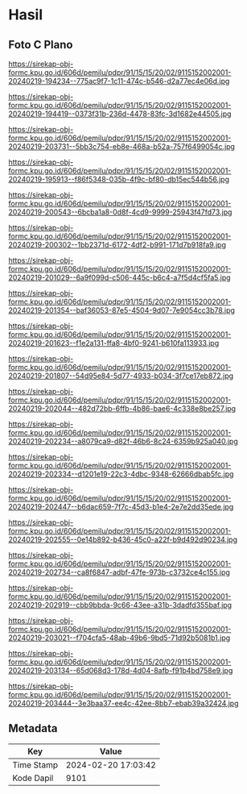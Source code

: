 # Hasil

## Foto C Plano

https://sirekap-obj-formc.kpu.go.id/606d/pemilu/pdpr/91/15/15/20/02/9115152002001-20240219-194234--775ac9f7-1c11-474c-b546-d2a77ec4e06d.jpg

https://sirekap-obj-formc.kpu.go.id/606d/pemilu/pdpr/91/15/15/20/02/9115152002001-20240219-194419--0373f31b-236d-4478-83fc-3d1682e44505.jpg

https://sirekap-obj-formc.kpu.go.id/606d/pemilu/pdpr/91/15/15/20/02/9115152002001-20240219-203731--5bb3c754-eb8e-468a-b52a-757f6499054c.jpg

https://sirekap-obj-formc.kpu.go.id/606d/pemilu/pdpr/91/15/15/20/02/9115152002001-20240219-195913--f86f5348-035b-4f9c-bf80-db15ec544b56.jpg

https://sirekap-obj-formc.kpu.go.id/606d/pemilu/pdpr/91/15/15/20/02/9115152002001-20240219-200543--6bcba1a8-0d8f-4cd9-9999-25943f47fd73.jpg

https://sirekap-obj-formc.kpu.go.id/606d/pemilu/pdpr/91/15/15/20/02/9115152002001-20240219-200302--1bb2371d-6172-4df2-b991-171d7b918fa9.jpg

https://sirekap-obj-formc.kpu.go.id/606d/pemilu/pdpr/91/15/15/20/02/9115152002001-20240219-201029--6a9f099d-c506-445c-b6c4-a7f5d4cf5fa5.jpg

https://sirekap-obj-formc.kpu.go.id/606d/pemilu/pdpr/91/15/15/20/02/9115152002001-20240219-201354--baf36053-87e5-4504-9d07-7e9054cc3b78.jpg

https://sirekap-obj-formc.kpu.go.id/606d/pemilu/pdpr/91/15/15/20/02/9115152002001-20240219-201623--f1e2a131-ffa8-4bf0-9241-b610fa113933.jpg

https://sirekap-obj-formc.kpu.go.id/606d/pemilu/pdpr/91/15/15/20/02/9115152002001-20240219-201807--54d95e84-5d77-4933-b034-3f7ce17eb872.jpg

https://sirekap-obj-formc.kpu.go.id/606d/pemilu/pdpr/91/15/15/20/02/9115152002001-20240219-202044--482d72bb-6ffb-4b86-bae6-4c338e8be257.jpg

https://sirekap-obj-formc.kpu.go.id/606d/pemilu/pdpr/91/15/15/20/02/9115152002001-20240219-202234--a8079ca9-d82f-46b6-8c24-6359b925a040.jpg

https://sirekap-obj-formc.kpu.go.id/606d/pemilu/pdpr/91/15/15/20/02/9115152002001-20240219-202334--d1201e19-22c3-4dbc-9348-62666dbab5fc.jpg

https://sirekap-obj-formc.kpu.go.id/606d/pemilu/pdpr/91/15/15/20/02/9115152002001-20240219-202447--b6dac659-7f7c-45d3-b1e4-2e7e2dd35ede.jpg

https://sirekap-obj-formc.kpu.go.id/606d/pemilu/pdpr/91/15/15/20/02/9115152002001-20240219-202555--0e14b892-b436-45c0-a22f-b9d492d90234.jpg

https://sirekap-obj-formc.kpu.go.id/606d/pemilu/pdpr/91/15/15/20/02/9115152002001-20240219-202734--ca8f6847-adbf-47fe-973b-c3732ce4c155.jpg

https://sirekap-obj-formc.kpu.go.id/606d/pemilu/pdpr/91/15/15/20/02/9115152002001-20240219-202919--cbb9bbda-9c66-43ee-a31b-3dadfd355baf.jpg

https://sirekap-obj-formc.kpu.go.id/606d/pemilu/pdpr/91/15/15/20/02/9115152002001-20240219-203021--f704cfa5-48ab-49b6-9bd5-71d92b5081b1.jpg

https://sirekap-obj-formc.kpu.go.id/606d/pemilu/pdpr/91/15/15/20/02/9115152002001-20240219-203134--65d068d3-178d-4d04-8afb-f91b4bd758e9.jpg

https://sirekap-obj-formc.kpu.go.id/606d/pemilu/pdpr/91/15/15/20/02/9115152002001-20240219-203444--3e3baa37-ee4c-42ee-8bb7-ebab39a32424.jpg


## Metadata

| Key        | Value               |
| ---------- | ------------------- |
| Time Stamp | 2024-02-20 17:03:42 |
| Kode Dapil | 9101                |



